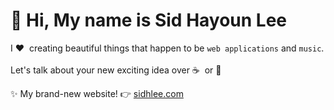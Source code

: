 # 👋 Hi, My name is Sid Hayoun Lee

I ❤️&nbsp; creating beautiful things that happen to be `web applications` and `music`.  
<br/>
Let's talk about your new exciting idea over ☕  &nbsp;or 🍵
  
✨ My brand-new website! 👉 [sidhlee.com](https://www.sidhlee.com/)
